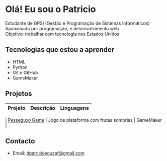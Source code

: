 # Olá! Eu sou o Patricio

Estudante de GPSI (Gestão e Programação de Sistemas Informáticos)  
Apaixonado por programação, e desenvolvimento web  
Objetivo: trabalhar com tecnologia nos Estados Unidos

## Tecnologias que estou a aprender
- HTML
- Python
- Git e GitHub
- GameMaker

## Projetos

| Projeto | Descrição | Linguagens |
|--------|-----------|------------|

| [Pesseguxo Game](https://github.com/patriciodesouza/pesseguxo-game) | Jogo de plataforma com frutas sombrias | GameMaker |

## Contacto
- Email: dpatriciosouzaf@gmail.com

